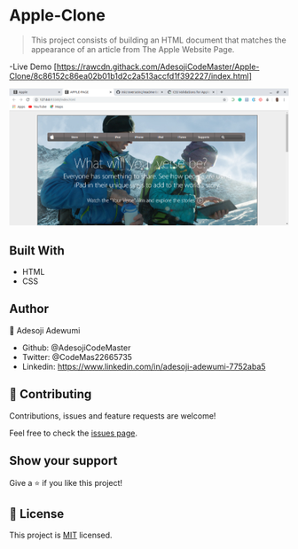 # Apple-Clone

> This project consists of building an HTML document that matches the appearance of an article from The Apple Website Page.

-Live Demo [https://rawcdn.githack.com/AdesojiCodeMaster/Apple-Clone/8c86152c86ea02b01b1d2c2a513accfd1f392227/index.html]

![screenshot](./assets/img/Apple-clone-screenshot.png)



## Built With

- HTML
- CSS


## Author


 👤 Adesoji Adewumi

- Github: @AdesojiCodeMaster
- Twitter: @CodeMas22665735
- Linkedin: https://www.linkedin.com/in/adesoji-adewumi-7752aba5

## 🤝 Contributing

Contributions, issues and feature requests are welcome!

Feel free to check the [issues page](https://github.com/AdesojiCodeMaster/Apple-Clone/issues).

## Show your support

Give a ⭐️ if you like this project!

## 📝 License

This project is [MIT](lic.url) licensed.


